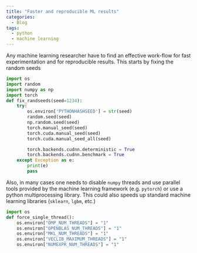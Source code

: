 ```yaml
---
title: "Faster and reproducible ML results"
categories:
  - Blog
tags:
  - python
  - machine learning
---
```


Any machine learning researcher have to find an effective work-flow for fast experimentation and for reproducible results. This starts by fixing the random seeds
```python
import os
import random
import numpy as np
import torch
def fix_randseeds(seed=1234):
    try:
        os.environ['PYTHONHASHSEED'] = str(seed)
        random.seed(seed)
        np.random.seed(seed)
        torch.manual_seed(seed)
        torch.cuda.manual_seed(seed)
        torch.cuda.manual_seed_all(seed)

        torch.backends.cudnn.deterministic = True
        torch.backends.cudnn.benchmark = True
    except Exception as e:
        print(e)
        pass
```
Also, in many cases one needs to disable `numpy` threads and use parallel tools provided by the machine learning framework (e.g. `pytorch`) or use a python multiprocessing library. This could also speeds up standard machine learning libraries (`sklearn`, `lgbm`, etc.)

```python
import os
def force_single_thread():
    os.environ["OMP_NUM_THREADS"] = "1"
    os.environ["OPENBLAS_NUM_THREADS"] = "1"
    os.environ["MKL_NUM_THREADS"] = "1"
    os.environ["VECLIB_MAXIMUM_THREADS"] = "1"
    os.environ["NUMEXPR_NUM_THREADS"] = "1"
```
